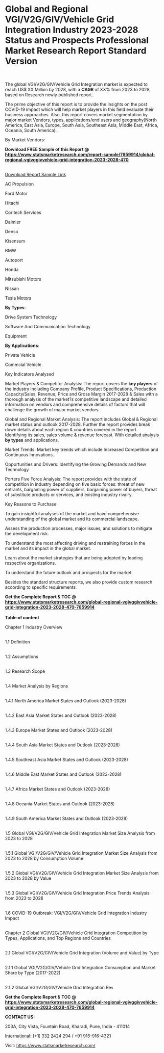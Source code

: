 <h1>Global and Regional VGI/V2G/GIV/Vehicle Grid Integration Industry 2023-2028 Status and Prospects Professional Market Research Report Standard Version</h1><br/><p>The global VGI/V2G/GIV/Vehicle Grid Integration market is expected to reach US$ XX Million by 2028, with a <strong>CAGR</strong> of XX% from 2023 to 2028, based on Research newly published report.</p><p>The prime objective of this report is to provide the insights on the post COVID-19 impact which will help market players in this field evaluate their business approaches. Also, this report covers market segmentation by major market Vendors, types, applications/end users and geography(North America, East Asia, Europe, South Asia, Southeast Asia, Middle East, Africa, Oceania, South America).</p><p>By Market Vendors:</p><div><b>Download FREE Sample of this Report @ <a href="https://www.statsmarketresearch.com/download-free-sample/7659914/global-regional-vgivggivvehicle-grid-integration-2023-2028-470">https://www.statsmarketresearch.com/report-sample/7659914/global-regional-vgivggivvehicle-grid-integration-2023-2028-470</a></b></div><br><p><a href="https://www.statsmarketresearch.com/download-free-sample/7659914/global-regional-vgivggivvehicle-grid-integration-2023-2028-470">Download Report Sample Link</a></p><p>AC Propulsion</p><p>Ford Motor</p><p>Hitachi</p><p>Coritech Services</p><p>Daimler</p><p>Denso</p><p>Kisensum</p><p>BMW</p><p>Autoport</p><p>Honda</p><p>Mitsubishi Motors</p><p>Nissan</p><p>Tesla Motors</p><p><strong>By Types</strong>:</p><p>Drive System Technology</p><p>Software And Communication Technology</p><p>Equipment</p><p><strong><strong>By Applications</strong></strong>:</p><p>Private Vehicle</p><p>Commcial Vehicle</p><p>Key Indicators Analysed</p><p>Market Players & Competitor Analysis: The report covers the <strong>key players</strong> of the industry including Company Profile, Product Specifications, Production Capacity/Sales, Revenue, Price and Gross Margin 2017-2028 & Sales with a thorough analysis of the market?s competitive landscape and detailed information on vendors and comprehensive details of factors that will challenge the growth of major market vendors.</p><p>Global and Regional Market Analysis: The report includes Global & Regional market status and outlook 2017-2028. Further the report provides break down details about each region & countries covered in the report. Identifying its sales, sales volume & revenue forecast. With detailed analysis <strong>by types</strong> and applications.</p><p>Market Trends: Market key trends which include Increased Competition and Continuous Innovations.</p><p>Opportunities and Drivers: Identifying the Growing Demands and New Technology</p><p>Porters Five Force Analysis: The report provides with the state of competition in industry depending on five basic forces: threat of new entrants, bargaining power of suppliers, bargaining power of buyers, threat of substitute products or services, and existing industry rivalry.</p><p>Key Reasons to Purchase</p><p>To gain insightful analyses of the market and have comprehensive understanding of the global market and its commercial landscape.</p><p>Assess the production processes, major issues, and solutions to mitigate the development risk.</p><p>To understand the most affecting driving and restraining forces in the market and its impact in the global market.</p><p>Learn about the market strategies that are being adopted by leading respective organizations.</p><p>To understand the future outlook and prospects for the market.</p><p>Besides the standard structure reports, we also provide custom research according to specific requirements.</p><div><b>Get the Complete Report & TOC @ <a href="https://www.statsmarketresearch.com/global-regional-vgivggivvehicle-grid-integration-2023-2028-470-7659914">https://www.statsmarketresearch.com/global-regional-vgivggivvehicle-grid-integration-2023-2028-470-7659914</a></b></div><br><b>Table of content</b><p>Chapter 1 Industry Overview<br />
 
 <br>1.1 Definition<br />
 
 <br>1.2 Assumptions<br />
 
 <br>1.3 Research Scope<br />
 
 <br>1.4 Market Analysis by Regions<br />
 
 <br>1.4.1 North America Market States and Outlook (2023-2028)<br />
 
 <br>1.4.2 East Asia Market States and Outlook (2023-2028)<br />
 
 <br>1.4.3 Europe Market States and Outlook (2023-2028)<br />
 
 <br>1.4.4 South Asia Market States and Outlook (2023-2028)<br />
 
 <br>1.4.5 Southeast Asia Market States and Outlook (2023-2028)<br />
 
 <br>1.4.6 Middle East Market States and Outlook (2023-2028)<br />
 
 <br>1.4.7 Africa Market States and Outlook (2023-2028)<br />
 
 <br>1.4.8 Oceania Market States and Outlook (2023-2028)<br />
 
 <br>1.4.9 South America Market States and Outlook (2023-2028)<br />
 
 <br>1.5 Global VGI/V2G/GIV/Vehicle Grid Integration Market Size Analysis from 2023 to 2028<br />
 
 <br>1.5.1 Global VGI/V2G/GIV/Vehicle Grid Integration Market Size Analysis from 2023 to 2028 by Consumption Volume<br />
 
 <br>1.5.2 Global VGI/V2G/GIV/Vehicle Grid Integration Market Size Analysis from 2023 to 2028 by Value<br />
 
 <br>1.5.3 Global VGI/V2G/GIV/Vehicle Grid Integration Price Trends Analysis from 2023 to 2028<br />
 
 <br>1.6 COVID-19 Outbreak: VGI/V2G/GIV/Vehicle Grid Integration Industry Impact<br />
 
 <br>Chapter 2 Global VGI/V2G/GIV/Vehicle Grid Integration Competition by Types, Applications, and Top Regions and Countries<br />
 
 <br>2.1 Global VGI/V2G/GIV/Vehicle Grid Integration (Volume and Value) by Type<br />
 
 <br>2.1.1 Global VGI/V2G/GIV/Vehicle Grid Integration Consumption and Market Share by Type (2017-2022)<br />
 
 <br>2.1.2 Global VGI/V2G/GIV/Vehicle Grid Integration Rev<br><div><b>Get the Complete Report & TOC @ <a href="https://www.statsmarketresearch.com/global-regional-vgivggivvehicle-grid-integration-2023-2028-470-7659914">https://www.statsmarketresearch.com/global-regional-vgivggivvehicle-grid-integration-2023-2028-470-7659914</a></b></div></p>
 
 <b>CONTACT US:</b><br>
 
 203A, City Vista, Fountain Road, Kharadi, Pune, India - 411014 <br>
 
 International: (+1) 332 2424 294 / +91 916-916-4321<br>
 
 Visit: <a href="https://www.statsmarketresearch.com/">https://www.statsmarketresearch.com/</a>
 
 <br>